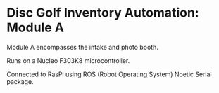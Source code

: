# Disc Golf Inventory Automation: Module A

Module A encompasses the intake and photo booth.

Runs on a Nucleo F303K8 microcontroller.

Connected to RasPi using ROS (Robot Operating System) Noetic Serial package.